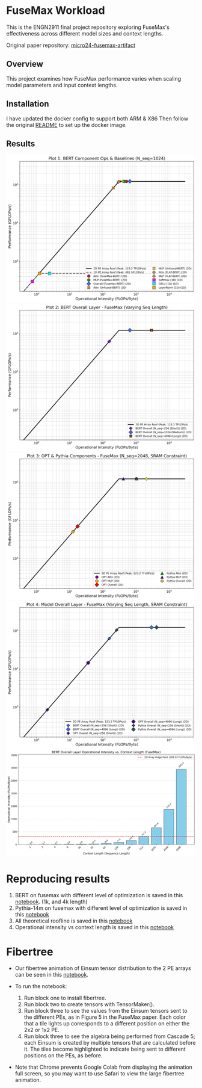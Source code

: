 # FuseMax Workload

This is the ENGN2911 final project repository exploring FuseMax's effectiveness across different model sizes and context lengths.

Original paper repository: [micro24-fusemax-artifact](https://github.com/FPSG-UIUC/micro24-fusemax-artifact/tree/main)

## Overview

This project examines how FuseMax performance varies when scaling model parameters and input context lengths.

## Installation 
I have updated the docker config to support both ARM & X86 
Then follow the original [README](./FUSEMAXREADME.md) to set up the docker image.

## Results
![roofline1](workspace/notebooks/roofline_plots/roofline_plot_1_bert_baselines.jpeg)
![roofline2](workspace/notebooks/roofline_plots/roofline_plot_2_bert_varying_seq.jpeg)
![roofline3](workspace/notebooks/roofline_plots/roofline_plot_3_opt_pythia_components.jpeg)
![roofline4](workspace/notebooks/roofline_plots/roofline_plot_4_overall_comparison.jpeg)
![computeintensity](workspace/notebooks/oi_plots/bert_overall_oi_vs_context.jpeg)


# Reproducing results
1. BERT on fusemax with different level of optimization is saved in this [notebook](workspace/notebooks/figs.ipynb). (1k, and 4k length)
2. Pythia-14m on fusemax with different level of optimization is saved in this [notebook](workspace/notebooks/pythia.ipynb)
3. All theoretical roofline is saved in this [notebook](workspace/notebooks/theoreticalroofline.ipynb)
4. Operational intensity vs context length is saved in this [notebook](workspace/notebooks/workloadprogress.ipynb)



# Fibertree
- Our fibertree animation of Einsum tensor distribution to the 2 PE arrays can be seen in this [notebook](https://colab.research.google.com/drive/1YjRYNNHCmqL3Cr9G0U8_xRd__7RVEweO?usp=sharing).
- To run the notebook:
  1. Run block one to install fibertree.
  2. Run block two to create tensors with TensorMaker().
  3. Run block three to see the values from the Einsum tensors sent to the different PEs, as in Figure 5 in the FuseMax paper. Each color that a tile lights up corresponds to a different position on either the 2x2 or 1x2 PE.
  4. Run block three to see the algebra being performed from Cascade 5; each Einsum is created by multiple tensors that are calculated before it. The tiles become highlighted to indicate being sent to different positions on the PEs, as before.

 - Note that Chrome prevents Google Colab from displaying the animation full screen, so you may want to use Safari to view the large fibertree animation.
